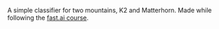 A simple classifier for two mountains, K2 and Matterhorn.
Made while following the [fast.ai course](https://course.fast.ai/).